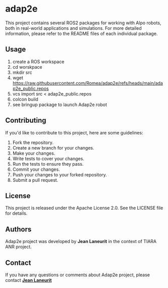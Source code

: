 # adap2e #

This project contains several ROS2 packages for working with Alpo robots, both in real-world applications and simulations. For more detailed information, please refer to the README files of each individual package.

## **Usage**

1. create a ROS workspace
2. cd worskpace
3. mkdir src
4. wget https://raw.githubusercontent.com/Romea/adap2e/refs/heads/main/adap2e_public.repos
5. vcs import src < adap2e_public.repos
6. colcon build
7. see bringup package to launch Adap2e robot

## **Contributing**

If you'd like to contribute to this project, here are some guidelines:

1. Fork the repository.
2. Create a new branch for your changes.
3. Make your changes.
4. Write tests to cover your changes.
5. Run the tests to ensure they pass.
6. Commit your changes.
7. Push your changes to your forked repository.
8. Submit a pull request.

## **License**

This project is released under the Apache License 2.0. See the LICENSE file for details.

## **Authors**

 Adap2e project was developed by **Jean Laneurit** in the context of TIARA ANR project.

## **Contact**

If you have any questions or comments about Adap2e project, please contact **[Jean Laneurit](mailto:jean.laneurit@inrae.fr)** 